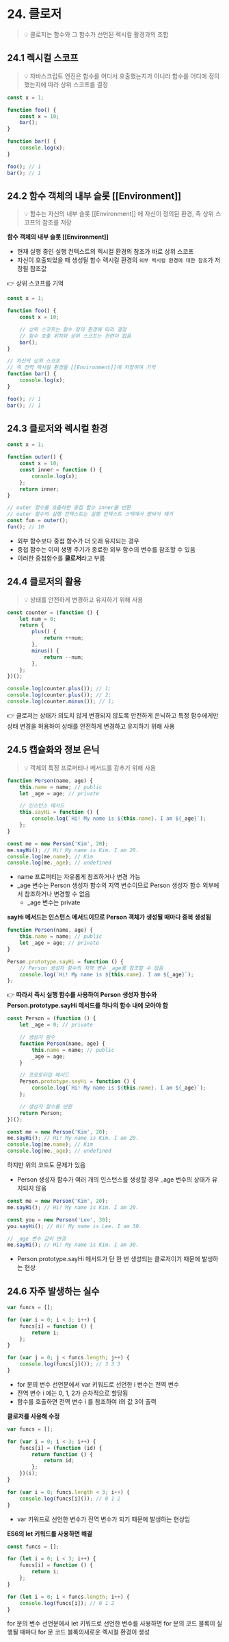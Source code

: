 # 24. 클로저

> 💡 클로저는 함수와 그 함수가 선언된 렉시컬 활경과의 조합

## 24.1 렉시컬 스코프

> 💡 자바스크립트 엔진은 함수를 어디서 호출했는지가 아니라 함수를 어디에 정의했는지에 따라 상위 스코프를 결정

```js
const x = 1;

function foo() {
	const x = 10;
	bar();
}

function bar() {
	console.log(x);
}

foo(); // 1
bar(); // 1
```

## 24.2 함수 객체의 내부 슬롯 \[[Environment]]

> 💡 함수는 자신의 내부 슬롯 \[[Environment]] 에 자신이 정의된 환경, 즉 상위 스코프의 참조를 저장

**함수 객체의 내부 슬롯 \[[Environment]]**

- 현재 실행 중인 실행 컨텍스트의 렉시컬 환경의 참조가 바로 상위 스코프
- 자신이 호출되었을 때 생성될 함수 렉시컬 환경의 `외부 렉시컬 환경에 대한 참조`가 저장될 참조값

👉 상위 스코프를 기억

```js
const x = 1;

function foo() {
	const x = 10;

	// 상위 스코프는 함수 정의 환경에 따라 결정
	// 함수 호출 위치와 상위 스코프는 관련이 없음
	bar();
}

// 자신의 상위 스코프
// 즉 전역 렉시컬 환경을 [[Environment]]에 저장하여 기억
function bar() {
	console.log(x);
}

foo(); // 1
bar(); // 1
```

## 24.3 클로저와 렉시컬 환경

```jsx
const x = 1;

function outer() {
	const x = 10;
	const inner = function () {
		console.log(x);
	};
	return inner;
}

// outer 함수를 호출하면 중첩 함수 inner를 반환
// outer 함수의 실행 컨텍스트는 실행 컨텍스트 스택에서 팝되어 제거
const fun = outer();
fun(); // 10
```

- 외부 함수보다 중첩 함수가 더 오래 유지되는 경우
- 중첩 함수는 이미 생명 주기가 종료한 외부 함수의 변수를 참조할 수 있음
- 이러한 중첩함수를 **클로저**라고 부름

## 24.4 클로저의 활용

> 💡 상태를 안전하게 변경하고 유지하기 위해 사용

```js
const counter = (function () {
	let num = 0;
	return {
		plus() {
			return ++num;
		},
		minus() {
			return --num;
		},
	};
})();

console.log(counter.plus()); // 1;
console.log(counter.plus()); // 2;
console.log(counter.minus()); // 1;
```

👉 클로저는 상태가 의도치 않게 변경되지 않도록 안전하게 은닉하고 특정 함수에게만 상태 변경을 허용하여 상태를 안전하게 변경하고 유지하기 위해 사용

## 24.5 캡슐화와 정보 은닉

> 💡 객체의 특정 프로퍼티나 메서드를 감추기 위해 사용

```js
function Person(name, age) {
	this.name = name; // public
	let _age = age; // private

	// 인스턴스 메서드
	this.sayHi = function () {
		console.log(`Hi! My name is ${this.name}. I am ${_age}`);
	};
}

const me = new Person('Kim', 20);
me.sayHi(); // Hi! My name is Kim. I am 20.
console.log(me.name); // Kim
console.log(me._age); // undefined
```

- name 프로퍼티는 자유롭게 참조하거나 변경 가능
- \_age 변수는 Person 생성자 함수의 지역 변수이므로 Person 생성자 함수 외부에서 참조하거나 변경할 수 없음
  - \_age 변수는 private

**sayHi 메서드는 인스턴스 메서드이므로 Person 객체가 생성될 때마다 중복 생성됨**

```js
function Person(name, age) {
	this.name = name; // public
	let _age = age; // private
}

Person.prototype.sayHi = function () {
	// Person 생성자 함수의 지역 변수 _age를 참조할 수 없음
	console.log(`Hi! My name is ${this.name}. I am ${_age}`);
};
```

👉 **따라서 즉시 실행 함수를 사용하여 Person 생성자 함수와 Person.prototype.sayHi 메서드를 하나의 함수 내에 모아야 함**

```js
const Person = (function () {
	let _age = 0; // private

	// 생성자 함수
	function Person(name, age) {
		this.name = name; // public
		_age = age;
	}

	// 프로토타입 메서드
	Person.prototype.sayHi = function () {
		console.log(`Hi! My name is ${this.name}. I am ${_age}`);
	};

	// 생성자 함수를 반환
	return Person;
})();

const me = new Person('Kim', 20);
me.sayHi(); // Hi! My name is Kim. I am 20.
console.log(me.name); // Kim
console.log(me._age); // undefined
```

하지만 위의 코드도 문제가 있음

- Person 생성자 함수가 여러 개의 인스턴스를 생성할 경우 \_age 변수의 상태가 유지되지 않음

```js
const me = new Person('Kim', 20);
me.sayHi(); // Hi! My name is Kim. I am 20.

const you = new Person('Lee', 30);
you.sayHi(); // Hi! My name is Lee. I am 30.

// _age 변수 값이 변경
me.sayHi(); // Hi! My name is Kim. I am 30.
```

- Person.prototype.sayHi 메서드가 단 한 번 생성되는 클로저이기 때문에 발생하는 현상

## 24.6 자주 발생하는 실수

```js
var funcs = [];

for (var i = 0; i < 3; i++) {
	funcs[i] = function () {
		return i;
	};
}

for (var j = 0; j < funcs.length; j++) {
	console.log(funcs[j]()); // 3 3 3
}
```

- for 문의 변수 선언문에서 var 키워드로 선언한 i 변수는 전역 변수
- 전역 변수 i 에는 0, 1, 2가 순차적으로 할당됨
- 함수를 호출하면 전역 변수 i 를 참조하여 i의 값 3이 출력

**클로저를 사용해 수정**

```js
var funcs = [];

for (var i = 0; i < 3; i++) {
	funcs[i] = (function (id) {
		return function () {
			return id;
		};
	})(i);
}

for (var i = 0; funcs.length < 3; i++) {
	console.log(funcs[i]()); // 0 1 2
}
```

- var 키워드로 선언한 변수가 전역 변수가 되기 때문에 발생하는 현상임

**ES6의 let 키워드를 사용하면 해결**

```js
const funcs = [];

for (let i = 0; i < 3; i++) {
	funcs[i] = function () {
		return i;
	};
}

for (let i = 0; i < funcs.length; i++) {
	console.log(funcs[i]); // 0 1 2
}
```

for 문의 변수 선언문에서 let 키워드로 선언한 변수를 사용하면 for 문의 코드 블록이 실행될 때마다 for 문 코드 블록의새로운 렉시컬 환경이 생성
